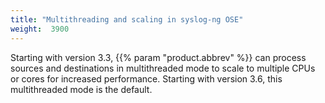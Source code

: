 ```yaml
---
title: "Multithreading and scaling in syslog-ng OSE"
weight:  3900
---
```

<!-- DISCLAIMER: This file is based on the syslog-ng Open Source Edition documentation https://github.com/balabit/syslog-ng-ose-guides/commit/2f4a52ee61d1ea9ad27cb4f3168b95408fddfdf2 and is used under the terms of The syslog-ng Open Source Edition Documentation License. The file has been modified by Axoflow. -->

Starting with version 3.3, {{% param "product.abbrev" %}} can process sources and destinations in multithreaded mode to scale to multiple CPUs or cores for increased performance. Starting with version 3.6, this multithreaded mode is the default.
